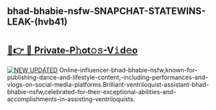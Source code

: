 ## bhad-bhabie-nsfw-SNAPCHAT-STATEWINS-LEAK-(hvb41)


# <h2><a href="https://mediaupload.pro?-20M">🔗👉 🔴 Private-P𝚑ot𝚘𝚜-V𝚒d𝚎o</a></h2>

[![NEW UPDATED](https://i.imgur.com/0qMVB7G.gif)](https://mediaupload.pro?-20M)
Online-influencer-bhad-bhabie-nsfw,known-for-publishing-dance-and-lifestyle-content,-including-performances-and-vlogs-on-social-media-platforms.Brilliant-ventriloquist-assistant-bhad-bhabie-nsfw,celebrated-for-their-exceptional-abilities-and-accomplishments-in-assisting-ventriloquists.  